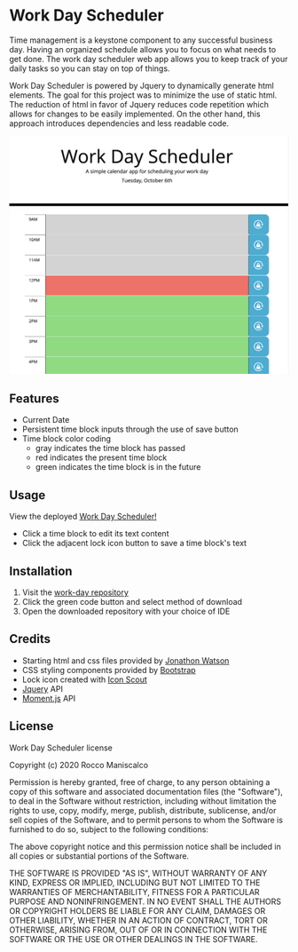 # Work Day Scheduler

Time management is a keystone component to any successful business day. Having an organized schedule allows you to focus on what needs to get done. The work day scheduler web app allows you to keep track of your daily tasks so you can stay on top of things.

Work Day Scheduler is powered by Jquery to dynamically generate html elements. The goal for this project was to minimize the use of static html. The reduction of html in favor of Jquery reduces code repetition which allows for changes to be easily implemented. On the other hand, this approach introduces dependencies and less readable code.

![Work Day Scheduler](./reference.png)


## Features

* Current Date
* Persistent time block inputs through the use of save button
* Time block color coding
    * gray indicates the time block has passed
    * red indicates the present time block
    * green indicates the time block is in the future


## Usage

View the deployed [Work Day Scheduler!](https://roccomaniscalco.github.io/work-day-scheduler/)

* Click a time block to edit its text content
* Click the adjacent lock icon button to save a time block's text


## Installation

1.  Visit the [work-day repository](https://github.com/roccomaniscalco/work-day-scheduler)
2.  Click the green code button and select method of download
3.  Open the downloaded repository with your choice of IDE


## Credits

* Starting html and css files provided by [Jonathon Watson](https://github.com/jonathanjwatson)
* CSS styling components provided by [Bootstrap](https://getbootstrap.com/)
* Lock icon created with [Icon Scout](https://iconscout.com/)
* [Jquery](https://jquery.com/) API
* [Moment.js](https://momentjs.com/) API


## License

Work Day Scheduler license

Copyright (c) 2020 Rocco Maniscalco

Permission is hereby granted, free of charge, to any person obtaining a copy
of this software and associated documentation files (the "Software"), to deal
in the Software without restriction, including without limitation the rights
to use, copy, modify, merge, publish, distribute, sublicense, and/or sell
copies of the Software, and to permit persons to whom the Software is
furnished to do so, subject to the following conditions:

The above copyright notice and this permission notice shall be included in all
copies or substantial portions of the Software.

THE SOFTWARE IS PROVIDED "AS IS", WITHOUT WARRANTY OF ANY KIND, EXPRESS OR
IMPLIED, INCLUDING BUT NOT LIMITED TO THE WARRANTIES OF MERCHANTABILITY,
FITNESS FOR A PARTICULAR PURPOSE AND NONINFRINGEMENT. IN NO EVENT SHALL THE
AUTHORS OR COPYRIGHT HOLDERS BE LIABLE FOR ANY CLAIM, DAMAGES OR OTHER
LIABILITY, WHETHER IN AN ACTION OF CONTRACT, TORT OR OTHERWISE, ARISING FROM,
OUT OF OR IN CONNECTION WITH THE SOFTWARE OR THE USE OR OTHER DEALINGS IN THE
SOFTWARE.